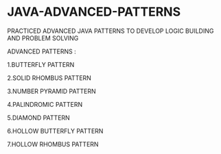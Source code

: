 # JAVA-ADVANCED-PATTERNS

PRACTICED ADVANCED JAVA PATTERNS TO DEVELOP LOGIC BUILDING AND PROBLEM SOLVING

ADVANCED PATTERNS :

1.BUTTERFLY PATTERN

2.SOLID RHOMBUS PATTERN

3.NUMBER PYRAMID PATTERN

4.PALINDROMIC PATTERN

5.DIAMOND PATTERN

6.HOLLOW BUTTERFLY PATTERN

7.HOLLOW RHOMBUS PATTERN


